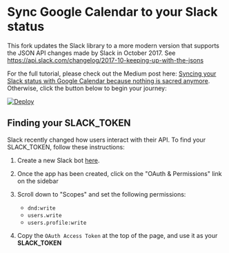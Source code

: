 # Sync Google Calendar to your Slack status

This fork updates the Slack library to a more modern version that supports the JSON API
changes made by Slack in October 2017.  See https://api.slack.com/changelog/2017-10-keeping-up-with-the-jsons

For the full tutorial, please check out the Medium post here: [Syncing your Slack status with Google Calendar because nothing is sacred anymore](https://medium.com/@bjork24/syncing-your-slack-status-with-google-calendar-because-nothing-is-sacred-anymore-3032bd171770). Otherwise, click the button below to begin your journey:

[![Deploy](https://www.herokucdn.com/deploy/button.svg)](https://heroku.com/deploy)

## Finding your SLACK_TOKEN

Slack recently changed how users interact with their API. To find your SLACK_TOKEN, follow these instructions:

1. Create a new Slack bot [here](https://api.slack.com/apps?new_app=1).

1. Once the app has been created, click on the "OAuth & Permissions" link on the sidebar

1. Scroll down to "Scopes" and set the following permissions:
    * `dnd:write`
    * `users.write`
    * `users.profile:write`

1. Copy the `OAuth Access Token` at the top of the page, and use it as your **SLACK_TOKEN**
